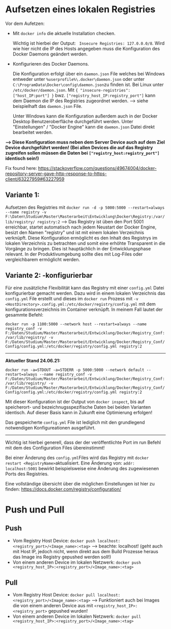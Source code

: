 # Aufsetzen eines lokalen Registries

Vor dem Aufetzen:

- Mit `docker info` die aktuelle Installation checken.

  Wichtig ist hierbei der Output: ` Insecure Registries: 127.0.0.0/8`. Wird wie hier nicht die IP des Hosts angegeben muss die Konfiguration des Docker Daemons geändert werden.
  
- Konfigurieren des Docker Daemons.

  Die Konfiguration erfolgt über ein `daemon.json` File welches bei Windows entweder unter `%userprofile%\.docker\daemon.json` oder unter   `C:\ProgramData\Docker\config\daemon.json`zu finden ist. Bei Linux unter `/etc/docker/daemon.json`.
  Mit `{ "insecure-registries":["host_IP:port"] }` bwz.   `["registry_host_IP:registry_port"]` kann dem Daemon die IP des Registries zugeordnet werden. --> siehe beispielhaft das `daemon.json` File.
  
  Unter Windows kann die Konfiguration außerdem auch in der Docker Desktop Benutzeroberfläche durchgeführt werden. Unter "Einstellungen" / "Docker Engine" kann die `daemon.json` Datei direkt bearbeitet werden.
  
**--> Diese Konfiguration muss neben dem Server Device auch auf dem Ziel Device durchgeführt werden! (Bei allen Devices die auf das Registry zugreifen sollen müssen die Daten bei `["registry_host:registry_port"]` identisch sein!)**


Fix found here: https://stackoverflow.com/questions/49674004/docker-repository-server-gave-http-response-to-https-client/63227959#63227959



## Variante 1: 
Aufsetzen des Registries mit `docker run -d -p 5000:5000 --restart=always --name registry -v F:\Daten\Studium\Master\Masterarbeit\Entwicklung\Docker\Registry:/var/lib/registry/ registry:2` --> Das Registry ist üben den Port 5001 erreichbar, startet automatisch nach jedem Neustart der Docker Engine, besizt den Namen "registry" und ist mit einem lokalen Verzeichnis verknüpft. Diese Konfiguration ermöglicht es den Inhalt des Registrys im lokalen Verzeichnis zu betrachten und somit eine erhöhte Transparent in die Vorgänge zu bringen. Dies ist hauptächlich in der Entwicklungsphase relevant. In der Produktivumgebung sollte dies mit Log-Files oder vergleichbarem ermöglicht werden.


## Variante 2: -konfigurierbar
Für eine zusätzliche Flexibilität kann das Registry mit einer `config.yml` Datei konfigurierbar gemacht werden. Dazu wird in einem lokalen Verzeichnis das `config.yml` File erstellt und dieses im `docker run` Prozess mit `-v <HostDirectory>.config.yml:/etc/docker/registry/config.yml` mit dem konfigurationsverzeichnis im Container verknüpft.
In meinem Fall lautet der gesammte Befehl:

`docker run -p 1100:5000 --network host --restart=always --name registry_conf -v F:/Daten/Studium/Master/Masterarbeit/Entwicklung/Docker/Registry_Conf:/var/lib/registry/ -v F:/Daten/Studium/Master/Masterarbeit/Entwicklung/Docker/Registry_Conf/Config/config.yml:/etc/docker/registry/config.yml registry:2`

_________________________________________________
**Aktueller Stand 24.06.21:**

`docker run -a=STDOUT -a=STDERR -p 5000:5000 --network default --restart=always --name registry_conf -v F:/Daten/Studium/Master/Masterarbeit/Entwicklung/Docker/Registry_Conf:/var/lib/registry/ -v F:/Daten/Studium/Master/Masterarbeit/Entwicklung/Docker/Registry_Conf/Config/config.yml:/etc/docker/registry/config.yml registry:2`

Mit dieser Konfiguration ist der Output von `docker inspect`, bis auf speicherort- und bezeichnugsspezifische Daten bei beiden Varianten identisch. Auf dieser Basis kann in Zukunft eine Optimierung erfolgen!

Das gespeicherte `config.yml` File ist lediglich mit den grundlegend notwendigen Konfigureationen ausgeführt.
_________________________________________________




Wichtig ist hierbei generell, dass der der veröffentlichte Port im run Befehl mit dem des Configuration Files übereinstimmt!

Bei einer Änderung des `config.yml`Files wird das Registry mit `docker restart <RegistryName>`aktualisiert. 
Eine Änderung von: `addr: localhost:5001` bewirkt beispielsweise eine Änderung des zugewiesenen Ports des Registries. 

Eine vollständige übersicht über die möglichen Einstellungen ist hier zu finden: https://docs.docker.com/registry/configuration/



# Push und Pull

## Push
- Vom Registry Host Device:  `docker push localhost:<registry_port>/<Image_name>:<tag>`   --> beachte: localhost! (geht auch mit Host IP, jedoch nicht, wenn direkt aus dem Build Prozesse heraus das Image ins Registry gepushed werden soll!)
- Von einem anderen Device im lokalen Netzwerk: `docker push <registry_host_IP>:<registry_port>/<Image_name>:<tag>`

## Pull
- Vom Registry Host Device: `docker pull localhost:<registry_port>/<Image_name>:<tag>`  --> Funktioniert auch bei Images die von einem anderen Device aus mit `<registry_host_IP>:<registry_port>` gepushed wurden!
- Von einem anderen Device im lokalen Netzwerk: `docker pull <registry_host_IP>:<registry_port>/<Image_name>:<tag>`

